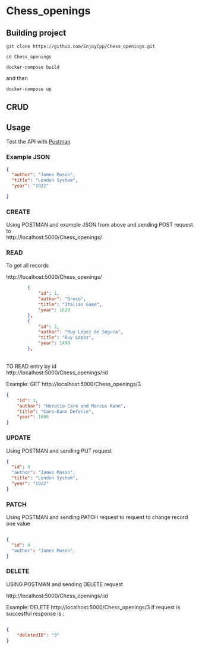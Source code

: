 # Chess_openings
## Building project
```git clone https://github.com/EnjoyCpp/Chess_openings.git```

```cd Chess_openings```

```docker-compose build```

and then

```docker-compose up```

## CRUD

## Usage
Test the API with [Postman](https://www.postman.com/).

### Example JSON

```JSON
{
  "author": "James Mason",
  "title": "London System",
  "year": "1922"

}
```

### CREATE

Using POSTMAN and example JSON from above and sending POST request to <br>
http://localhost:5000/Chess_openings/


### READ

To get all records

http://localhost:5000/Chess_openings/
```JSON
        {
            "id": 1,
            "author": "Greco",
            "title": "Italian Game",
            "year": 1620
        },
        {
            "id": 2,
            "author": "Ruy López de Segura",
            "title": "Ruy López",
            "year": 1490
        },
```
<br>
TO READ entry by id
<br>
http://localhost:5000/Chess_openings/:id

Example: GET http://localhost:5000/Chess_openings/3

```JSON
{
    "id": 3,
    "author": "Horatio Caro and Marcus Kann",
    "title": "Caro–Kann Defence",
    "year": 1886
}
```

### UPDATE

Using POSTMAN and sending PUT request
<br>
```JSON
{
  "id": 4
  "author": "James Mason",
  "title": "London System",
  "year": "1922"
}
```


### PATCH

Using POSTMAN and sending PATCH request to request to change record one value

```JSON

{
  "id": 4
  "author": "James Mason",
}

```

### DELETE

USING POSTMAN and sending DELETE request

http://localhost:5000/Chess_openings/:id

Example: DELETE http://localhost:5000/Chess_openings/3
If request is succestful response is :

```JSON

{
    "deletedID": "3"
}
```
